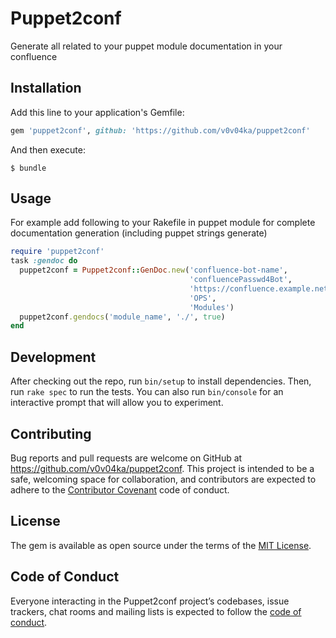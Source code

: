 # Puppet2conf

Generate all related to your puppet module documentation in your confluence

## Installation

Add this line to your application's Gemfile:

```ruby
gem 'puppet2conf', github: 'https://github.com/v0v04ka/puppet2conf'
```

And then execute:

    $ bundle

## Usage
For example add following to your Rakefile in puppet module for complete documentation generation (including puppet strings generate)
```ruby
require 'puppet2conf'
task :gendoc do
  puppet2conf = Puppet2conf::GenDoc.new('confluence-bot-name',
                                        'confluencePasswd4Bot',
                                        'https://confluence.example.net',
                                        'OPS',
                                        'Modules')
  puppet2conf.gendocs('module_name', './', true)
end
```

## Development

After checking out the repo, run `bin/setup` to install dependencies. Then, run `rake spec` to run the tests. You can also run `bin/console` for an interactive prompt that will allow you to experiment.

## Contributing

Bug reports and pull requests are welcome on GitHub at https://github.com/v0v04ka/puppet2conf. This project is intended to be a safe, welcoming space for collaboration, and contributors are expected to adhere to the [Contributor Covenant](http://contributor-covenant.org) code of conduct.

## License

The gem is available as open source under the terms of the [MIT License](http://opensource.org/licenses/MIT).

## Code of Conduct

Everyone interacting in the Puppet2conf project’s codebases, issue trackers, chat rooms and mailing lists is expected to follow the [code of conduct](https://github.com/v0v04ka/puppet2conf/blob/master/CODE_OF_CONDUCT.md).
